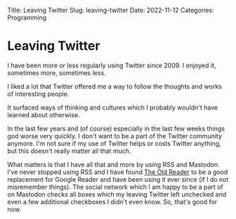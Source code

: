 Title: Leaving Twitter
Slug: leaving-twitter
Date: 2022-11-12
Categories: Programming

# Leaving Twitter

I have been more or less regularly using Twitter since 2009. I enjoyed it, sometimes more, sometimes less.

I liked a lot that Twitter offered me a way to follow the thoughts and works of interesting people.

It surfaced ways of thinking and cultures which I probably wouldn't have learned about otherwise.

In the last few years and (of course) especially in the last few weeks things god worse very quickly. I don't want to be a part of the Twitter community anymore. I'm not sure if my use of Twitter helps or costs Twitter anything, but this doesn't really matter all that much.

What matters is that I have all that and more by using RSS and Mastodon. I've never stopped using RSS and I have found [The Old Reader](https://theoldreader.com/) to be a good replacement for Google Reader and have been using it ever since (if I do not misremember things). The social network which I am happy to be a part of on Mastodon checks all boxes which my leaving Twitter left unchecked and even a few additional checkboxes I didn't even know. So, that's good for now.
